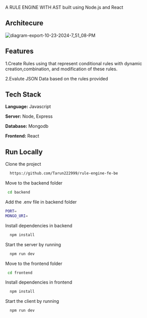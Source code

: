 


  A RULE ENGINE WITH AST built   using Node.js and React 

  ## Architecure
![diagram-export-10-23-2024-7_51_08-PM](https://github.com/user-attachments/assets/2adccddd-7f45-4221-9f1d-a85b23d950db)


## Features

1.Create Rules using that represent conditional rules with dynamic
 creation,combination, and modification of these rules.
 

2.Evalute JSON Data based on the rules provided
## Tech Stack


**Language:** Javascript

**Server:** Node, Express

**Database:** Mongodb

**Frontend:** React





## Run Locally

Clone the project

```bash
  https://github.com/Tarun222999/rule-engine-fe-be
```
Move to the backend folder
```bash
 cd backend 
```

Add the .env file in backend folder
```bash
PORT=
MONGO_URI= 
```


Install dependencies in  backend

```bash
  npm install
```

Start the server by running

```bash
  npm run dev
```

Move to the frontend folder
```bash
 cd frontend 
```




Install dependencies in  frontend

```bash
  npm install
```

Start the client by running

```bash
  npm run dev
```
